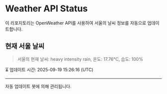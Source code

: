 
# Weather API Status

이 리포지토리는 OpenWeather API를 사용하여 서울의 날씨 정보를 자동으로 업데이트합니다.

## 현재 서울 날씨
> 서울의 현재 날씨: heavy intensity rain, 온도: 17.76°C, 습도: 100%

⏳ 업데이트 시간: 2025-09-19 15:26:16 (UTC)

---
자동 업데이트 봇에 의해 관리됩니다.
